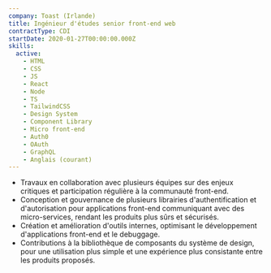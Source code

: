 ```yaml
---
company: Toast (Irlande)
title: Ingénieur d'études senior front-end web
contractType: CDI
startDate: 2020-01-27T00:00:00.000Z
skills:
  active:
    - HTML
    - CSS
    - JS
    - React
    - Node
    - TS
    - TailwindCSS
    - Design System
    - Component Library
    - Micro front-end
    - Auth0
    - OAuth
    - GraphQL
    - Anglais (courant)
---
```


- Travaux en collaboration avec plusieurs équipes sur des enjeux critiques et participation régulière à la communauté front-end.
- Conception et gouvernance de plusieurs librairies d'authentification et d'autorisation pour applications front-end communiquant avec des micro-services, rendant les produits plus sûrs et sécurisés.
- Création et amélioration d'outils internes, optimisant le développement d'applications front-end et le debuggage.
- Contributions à la bibliothèque de composants du système de design, pour une utilisation plus simple et une expérience plus consistante entre les produits proposés.
